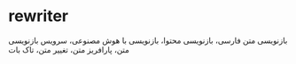 # rewriter
بازنویسی متن فارسی، بازنویسی محتوا، بازنویسی با هوش مصنوعی، سرویس بازنویسی متن، پارافریز متن، تغییر متن، تاک بات

